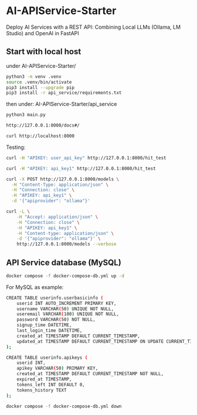# AI-APIService-Starter

Deploy AI Services with a REST API: Combining Local LLMs (Ollama, LM Studio) and OpenAI in FastAPI

## Start with local host

under AI-APIService-Starter/

```bash
python3 -m venv .venv
source .venv/bin/activate
pip3 install --upgrade pip
pip3 install -r api_service/requirements.txt
```

then under: AI-APIService-Starter/api_service

```bash
python3 main.py
```

```bash
http://127.0.0.1:8000/docs#/
```

```bash
curl http://localhost:8000
```

Testing: 

```bash
curl -H "APIKEY: user_api_key" http://127.0.0.1:8000/hit_test
```

```bash
curl -H "APIKEY: api_key1" http://127.0.0.1:8000/hit_test
```

```bash
curl -X POST http://127.0.0.1:8000/models \
  -H "Content-Type: application/json" \
  -H "Connection: close" \
  -H "APIKEY: api_key1" \
  -d '{"apiprovider": "ollama"}'
```

```bash
curl -L \
    -H "Accept: application/json" \
    -H "Connection: close" \
    -H "APIKEY: api_key1" \
    -H "Content-type: application/json" \
    -d '{"apiprovider": "ollama"}' \
    http://127.0.0.1:8000/models --verbose
```

## API Service database (MySQL)

```bash
docker compose -f docker-compose-db.yml up -d
```

For MySQL as example:

```bash
CREATE TABLE userinfo.userbasicinfo (
    userid INT AUTO_INCREMENT PRIMARY KEY,
    username VARCHAR(50) UNIQUE NOT NULL,
    useremail VARCHAR(100) UNIQUE NOT NULL,
    password VARCHAR(50) NOT NULL,
    signup_time DATETIME,
    last_login_time DATETIME,
    created_at TIMESTAMP DEFAULT CURRENT_TIMESTAMP,
    updated_at TIMESTAMP DEFAULT CURRENT_TIMESTAMP ON UPDATE CURRENT_TIMESTAMP
);
```

```bash
CREATE TABLE userinfo.apikeys (
    userid INT,
    apikey VARCHAR(50) PRIMARY KEY,
    created_at TIMESTAMP DEFAULT CURRENT_TIMESTAMP NOT NULL,
    expired_at TIMESTAMP,
    tokens_left INT DEFAULT 0,
    tokens_history TEXT
);
```

```bash
docker compose -f docker-compose-db.yml down
```
